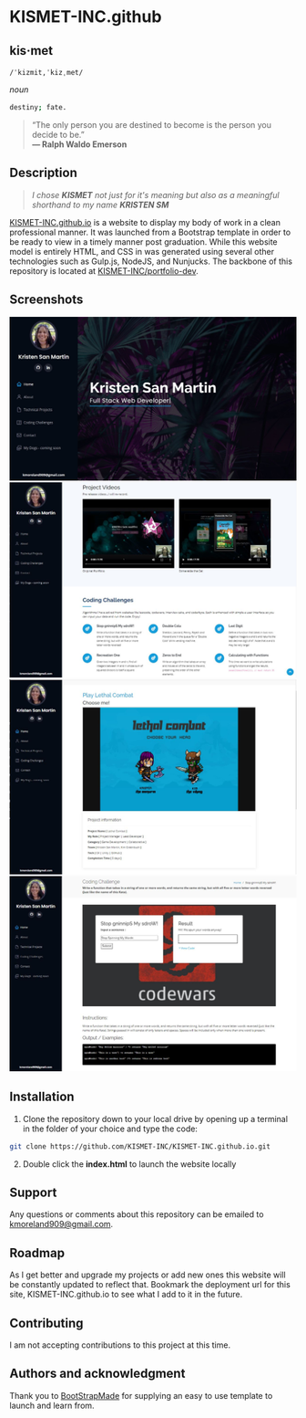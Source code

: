 # KISMET-INC.github
## **kis·met**  
    /ˈkizmit,ˈkizˌmet/  
*noun*  
```bash
destiny; fate.
```

>  “The only person you are destined to become is the person you decide to be.”  
**― Ralph Waldo Emerson**


## Description
> *I chose **KISMET** not just for it's meaning but also as a meaningful shorthand to my name **KRISTEN SM***
> 
[KISMET-INC.github.io](https://kismet-inc.github.io/index.html) is a website to display my body of work in a clean professional manner. It was launched from a Bootstrap template in order to be ready to view in a timely manner post graduation. While this website model is entirely HTML, and CSS in was generated using several other technologies such as Gulp.js, NodeJS, and Nunjucks. The backbone of this repository is located at [KISMET-INC/portfolio-dev](https://github.com/KISMET-INC/portfolio-dev).

## Screenshots

![alt text](assets/img/kismet_readme/kismet01.jpg)
![alt text](assets/img/kismet_readme/kismet04.JPG)
![alt text](assets/img/kismet_readme/kismet06.JPG)
![alt text](assets/img/kismet_readme/kismet05.jpg)

## Installation

1. Clone the repository down to your local drive by opening up a terminal in the folder of your choice and type the code: 
```bash
git clone https://github.com/KISMET-INC/KISMET-INC.github.io.git
```
2. Double click the **index.html** to launch the website locally


## Support
Any questions or comments about this repository can be emailed to kmoreland909@gmail.com.

## Roadmap
As I get better and upgrade my projects or add new ones this website will be constantly updated to reflect that. Bookmark the deployment url for this site, KISMET-INC.github.io to see what I add to it in the future.

## Contributing
I am not accepting contributions to this project at this time.

## Authors and acknowledgment
Thank you to [BootStrapMade](https://bootstrapmade.com/) for supplying an easy to use template to launch and learn from.